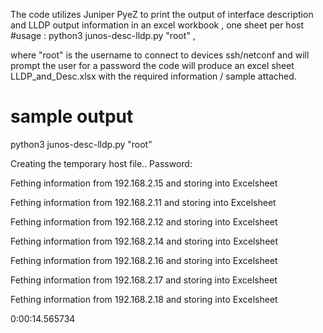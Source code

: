 The code utilizes Juniper PyeZ to print the output of interface description and LLDP output information in an excel workbook , one sheet per host 
#usage : 
python3 junos-desc-lldp.py "root" , 

where "root" is the username to connect to devices ssh/netconf and will prompt 
the user for a password
the code will produce an excel sheet LLDP_and_Desc.xlsx with the required information / sample attached.

# sample output 
python3 junos-desc-lldp.py "root"

Creating the temporary host file.. 
Password: 

Fething information from 192.168.2.15 and storing into Excelsheet

Fething information from 192.168.2.11 and storing into Excelsheet

Fething information from 192.168.2.12 and storing into Excelsheet

Fething information from 192.168.2.14 and storing into Excelsheet

Fething information from 192.168.2.16 and storing into Excelsheet

Fething information from 192.168.2.17 and storing into Excelsheet

Fething information from 192.168.2.18 and storing into Excelsheet

0:00:14.565734
